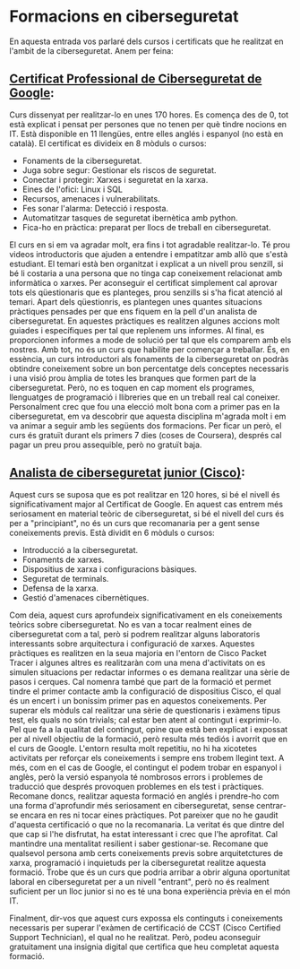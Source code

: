 # Formacions en ciberseguretat

En aquesta entrada vos parlaré dels cursos i certificats que he realitzat en l'ambit de la ciberseguretat. Anem per feina:

## [Certificat Professional de Ciberseguretat de Google](https://www.coursera.org/professional-certificates/google-cybersecurity): 

Curs dissenyat per realitzar-lo en unes 170 hores. Es comença des de 0, tot està explicat i pensat per persones que no tenen per què tindre nocions en IT. Està disponible en 11 llengües, entre elles anglés i espanyol (no està en català). El certificat es divideix en 8 mòduls o cursos:

- Fonaments de la ciberseguretat.
- Juga sobre segur: Gestionar els riscos de seguretat.
- Conectar i protegir: Xarxes i seguretat en la xarxa.
- Eines de l'ofici: Linux i SQL
- Recursos, amenaces i vulnerabilitats.
- Fes sonar l'alarma: Detecció i resposta.
- Automatitzar tasques de seguretat ibernètica amb python.
- Fica-ho en pràctica: preparat per llocs de treball en ciberseguretat.

El curs en si em va agradar molt, era fins i tot agradable realitzar-lo. Té prou videos introductoris que ajuden a entendre i empatitzar amb allò que s'està estudiant. El temari està ben organitzat i explicat a un nivell prou senzill, si bé li costaria a una persona que no tinga cap coneixement relacionat amb informàtica o xarxes. Per aconseguir el certificat simplement cal aprovar tots els qüestionaris que es planteges, prou senzills si s'ha ficat atenció al temari. Apart dels qüestionris, es plantegen unes quantes situacions pràctiques pensades per que ens fiquem en la pell d'un analista de ciberseguretat. En aquestes pràctiques es realitzen algunes accions molt guiades i específiques per tal que replenem uns informes. Al final, es proporcionen informes a mode de solució per tal que els comparem amb els nostres. Amb tot, no és un curs que habilite per començar a treballar. És, en essència, un curs introductori als fonaments de la ciberseguretat on podràs obtindre coneixement sobre un bon percentatge dels conceptes necessaris i una visió prou àmplia de totes les branques que formen part de la ciberseguretat. Però, no es toquen en cap moment els programes, llenguatges de programació i llibreries que en un treball real cal coneixer. Personalment crec que fou una elecció molt bona com a primer pas en la ciberseguretat, em va descobrir que aquesta disciplina m'agrada molt i em va animar a seguir amb les següents dos formacions. Per ficar un però, el curs és gratuït durant els primers 7 dies (coses de Coursera), després cal pagar un preu prou assequible, però no gratuït baja. 

## [Analista de ciberseguretat junior (Cisco)](https://www.netacad.com/career-paths/cybersecurity?courseLang=en-US):

Aquest curs se suposa que es pot realitzar en 120 hores, si bé el nivell és significativament major al Certificat de Google. En aquest cas entrem més seriosament en material teòric de ciberseguretat, si bé el nivell del curs és per a "principiant", no és un curs que recomanaria per a gent sense coneixements previs. Està dividit en 6 mòduls o cursos:

- Introducció a la ciberseguretat.
- Fonaments de xarxes.
- Dispositius de xarxa i configuracions bàsiques.
- Seguretat de terminals.
- Defensa de la xarxa.
- Gestió d'amenaces cibernètiques.

Com deia, aquest curs aprofundeix significativament en els coneixements teòrics sobre ciberseguretat. No es van a tocar realment eines de ciberseguretat com a tal, però si podrem realitzar alguns laboratoris interessants sobre arquitectura i configuració de xarxes. Aquestes pràctiques es realitzen en la seua majoria en l'entorn de Cisco Packet Tracer i algunes altres es realitzaràn com una mena d'activitats on es simulen situacions per redactar informes o es demana realitzar una sèrie de pasos i cerques. Cal nomenra també que part de la formació et permet tindre el primer contacte amb la configuració de dispositius Cisco, el qual és un encert i un boníssim primer pas en aquestos coneixements. Per superar els mòduls cal realitzar una sèrie de questionaris i exàmens tipus test, els quals no són trivials; cal estar ben atent al contingut i exprimir-lo. Pel que fa a la qualitat del contingut, opine que està ben explicat i expossat per al nivell objectiu de la formació, però resulta més tediós i avorrit que en el curs de Google. L'entorn resulta molt repetitiu, no hi ha xicotetes activitats per reforçar els coneixements i sempre ens trobem llegint text. A més, com en el cas de Google, el contingut el podem trobar en espanyol i anglès, però la versió espanyola té nombrosos errors i problemes de traducció que després provoquen problemes en els test i pràctiques. Recomane doncs, realitzar aquesta formació en anglés i prendre-ho com una forma d'aprofundir més seriosament en ciberseguretat, sense centrar-se encara en res ni tocar eines pràctiques. Pot pareixer que no he gaudit d'aquesta certificació o que no la recomanaria. La veritat és que dintre del que cap si l'he disfrutat, ha estat interessant i crec que l'he aprofitat. Cal mantindre una mentalitat resilient i saber gestionar-se. Recomane que qualsevol persona amb certs coneixements previs sobre arquitetctures de xarxa, programació i inquietuds per la ciberseguretat realitze aquesta formació. Trobe que és un curs que podria arribar a obrir alguna oportunitat laboral en ciberseguretat per a un nivell "entrant", però no és realment suficient per un lloc junior si no es té una bona experiència prèvia en el món IT. 

Finalment, dir-vos que aquest curs expossa els continguts i coneixements necessaris per superar l'exàmen de certificació de CCST (Cisco Certified Support Technician), el qual no he realitzat. Però, podeu aconseguir gratuitament una insignia digital que certifica que heu completat aquesta formació. 
  

